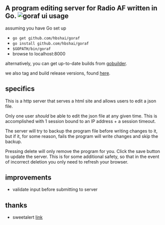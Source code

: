 A program editing server for Radio AF written in Go.
![goraf ui](https://cloud.githubusercontent.com/assets/6011225/8889552/e812cbfa-32de-11e5-8c33-057c92a066a4.png)
usage
-----
assuming you have Go set up

 - `go get github.com/hbshai/goraf`
 - `go install github.com/hbshai/goraf`
 - `$GOPATH/bin/goraf`
 - browse to localhost:8000

alternatively, you can get up-to-date builds from [gobuilder](https://gobuilder.me/github.com/hbshai/goraf).

we also tag and build release versions, found [here](https://github.com/hbshai/goraf/releases).

specifics
---------
This is a http server that serves a html site and allows users to edit a json file.

Only one user *should* be able to edit the json file at any given time. This is
accomplished with 1 session bound to an IP address + a session timeout.

The server will try to backup the program file before writing changes to it, but
if it, for some reason, fails the program will write changes and skip the backup.

Pressing delete will only remove the program for you. Click the save button to
update the server. This is for some additional safety, so that in the event of
incorrect deletion you only need to refresh your browser.

improvements
------------

 - validate input before submitting to server

thanks
------

 - sweetalert [link](https://github.com/t4t5/sweetalert)
